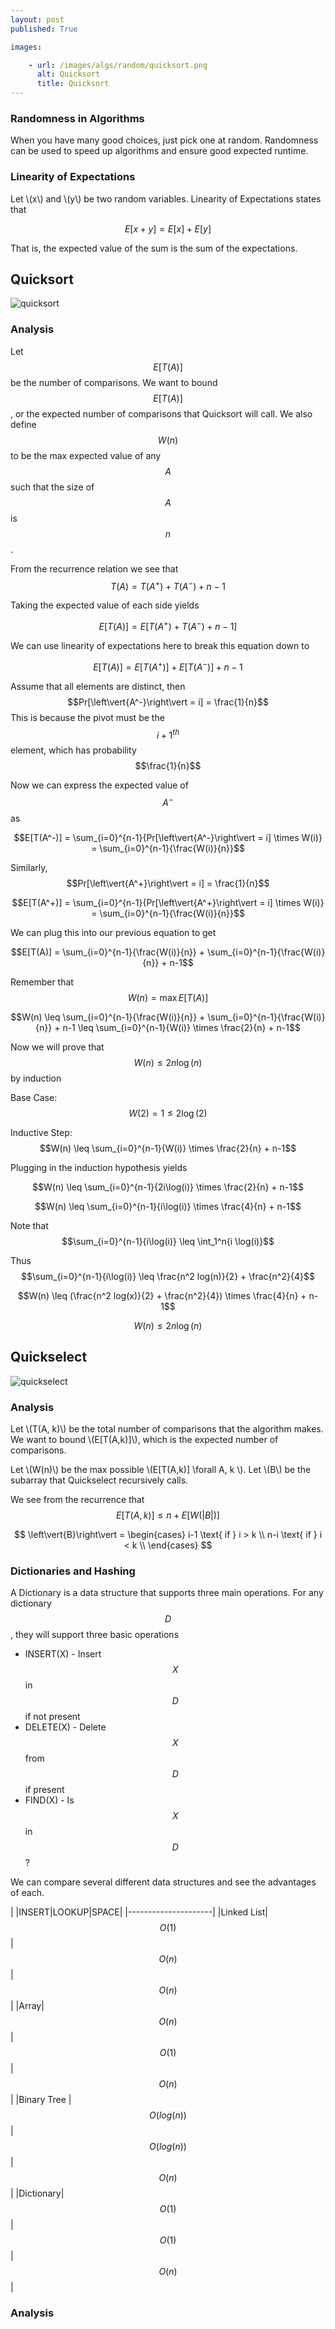 ```yaml
---
layout: post
published: True

images:

    - url: /images/algs/random/quicksort.png
      alt: Quicksort
      title: Quicksort
---
```


### Randomness in Algorithms
When you have many good choices, just pick one at random.
Randomness can be used to speed up algorithms and ensure good expected runtime.

### Linearity of Expectations
Let \\(x\\) and \\(y\\) be two random variables. Linearity of Expectations states that

$$ E[x+y] = E[x] + E[y] $$

That is, the expected value of the sum is the sum of the expectations.

## Quicksort
![quicksort](/images/algs/random/quicksort.png)

### Analysis
Let $$E[T(A)]$$ be the number of comparisons. We want to bound $$E[T(A)]$$, or the expected number of comparisons that Quicksort will call. We also define $$W(n)$$ to be the max expected value of any $$A$$ such that the size of $$A$$ is $$n$$.

From the recurrence relation we see that $$T(A) = T(A^+) + T(A^-) + n-1$$

Taking the expected value of each side yields 

$$E[T(A)] = E[T(A^+) + T(A^-) + n-1]$$

We can use linearity of expectations here to break this equation down to 

$$E[T(A)] = E[T(A^+)] + E[T(A^-)] + n-1$$

Assume that all elements are distinct, then $$Pr[\left\vert{A^-}\right\vert = i] = \frac{1}{n}$$
This is because the pivot must be the $$i+1^{th}$$ element, which has probability $$\frac{1}{n}$$


Now we can express the expected value of $$A^-$$ as

$$E[T(A^-)] = \sum_{i=0}^{n-1}{Pr[\left\vert{A^-}\right\vert = i] \times W(i)} = \sum_{i=0}^{n-1}{\frac{W(i)}{n}}$$

Similarly, $$Pr[\left\vert{A^+}\right\vert = i] = \frac{1}{n}$$

$$E[T(A^+)] = \sum_{i=0}^{n-1}{Pr[\left\vert{A^+}\right\vert = i] \times W(i)} = \sum_{i=0}^{n-1}{\frac{W(i)}{n}}$$

We can plug this into our previous equation to get

$$E[T(A)] = \sum_{i=0}^{n-1}{\frac{W(i)}{n}} +  \sum_{i=0}^{n-1}{\frac{W(i)}{n}} + n-1$$

Remember that $$W(n) = \max{E[T(A)]}$$

$$W(n) \leq \sum_{i=0}^{n-1}{\frac{W(i)}{n}} +  \sum_{i=0}^{n-1}{\frac{W(i)}{n}} + n-1 \leq \sum_{i=0}^{n-1}{W(i)} \times \frac{2}{n}  + n-1$$

Now we will prove that $$W(n) \leq 2n \log(n)$$ by induction

Base Case: $$W(2) = 1 \leq 2 \log(2)$$

Inductive Step:
$$W(n) \leq \sum_{i=0}^{n-1}{W(i)} \times \frac{2}{n}  + n-1$$

Plugging in the induction hypothesis yields 

$$W(n) \leq \sum_{i=0}^{n-1}{2i\log(i)} \times \frac{2}{n}  + n-1$$

$$W(n) \leq \sum_{i=0}^{n-1}{i\log(i)} \times \frac{4}{n}  + n-1$$

Note that
$$\sum_{i=0}^{n-1}{i\log(i)} \leq \int_1^n{i \log(i)}$$

Thus 
$$\sum_{i=0}^{n-1}{i\log(i)} \leq \frac{n^2 log(n)}{2} + \frac{n^2}{4}$$

$$W(n) \leq (\frac{n^2 log(x)}{2} + \frac{n^2}{4}) \times \frac{4}{n}  + n-1$$

$$W(n) \leq 2n \log(n)$$

## Quickselect
![quickselect](/images/algs/random/quickselect.png)

### Analysis
Let \\(T(A, k)\\) be the total number of comparisons that the algorithm makes. We want to bound \\(E[T(A,k)]\\), which is the expected number of comparisons.

Let \\(W(n)\\) be the max possible \\(E[T(A,k)] \forall A, k \\).
Let \\(B\\) be the subarray that Quickselect recursively calls.

We see from the recurrence that 
$$ E[T(A,k)] \leq n + E[W(\left\vert{B}\right\vert)] $$

$$ \left\vert{B}\right\vert = \begin{cases}
    i-1 \text{ if } i > k \\
    n-i \text{ if } i < k \\
\end{cases} $$

### Dictionaries and Hashing
A Dictionary is a data structure that supports three main operations. For any dictionary $$D$$, they will support three basic operations

+ INSERT(X) - Insert $$X$$ in $$D$$ if not present
+ DELETE(X) - Delete $$X$$ from  $$D$$ if present
+ FIND(X) - Is $$X$$ in $$D$$?

We can compare several different data structures and see the advantages of each.

| |INSERT|LOOKUP|SPACE|
|---------------------|
|Linked List|$$O(1)$$|$$O(n)$$|$$O(n)$$|
|Array|$$O(n)$$|$$O(1)$$|$$O(n)$$|
|Binary Tree   |$$O(log(n))$$|$$O(log(n))$$|$$O(n)$$|
|Dictionary|$$O(1)$$|$$O(1)$$|$$O(n)$$|


### Analysis
